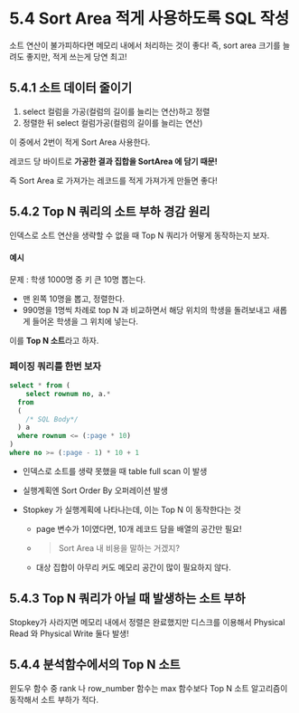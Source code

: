 # 5.4 Sort Area 적게 사용하도록 SQL 작성

소트 연산이 불가피하다면 메모리 내에서 처리하는 것이 좋다!
즉, sort area 크기를 늘려도 좋지만, 적게 쓰는게 당연 최고!



## 5.4.1 소트 데이터 줄이기

1. select 컬럼을 가공(컬럼의 길이를 늘리는 연산)하고 정렬
2. 정렬한 뒤 select 컬럼가공(컬럼의 길이를 늘리는 연산)

이 중에서 2번이 적게 Sort Area 사용한다.

레코드 당 바이트로 **가공한 결과 집합을 SortArea 에 담기 때문!**

즉 Sort Area 로 가져가는 레코드를 적게 가져가게 만들면 좋다!



## 5.4.2 Top N 쿼리의 소트 부하 경감 원리

인덱스로 소트 연산을 생략할 수 없을 때 Top N 쿼리가 어떻게 동작하는지 보자.

#### 예시

문제 : 학생 1000명 중 키 큰 10명 뽑는다.

- 맨 왼쪽 10명을 뽑고, 정렬한다.
- 990명을 1명씩 차례로 top N 과 비교하면서 해당 위치의 학생을 돌려보내고 새롭게 들어온 학생을 그 위치에 넣는다.

이를 **Top N 소트**라고 하자.

### 페이징 쿼리를 한번 보자

```sql
select * from (
	select rownum no, a.* 
  from 
  (
  	/* SQL Body*/
  ) a
  where rownum <= (:page * 10)
)
where no >= (:page - 1) * 10 + 1
```

- 인덱스로 소트를 생략 못했을 때 table full scan 이 발생

- 실행계획엔 Sort Order By 오퍼레이션 발생

- Stopkey 가 실행계획에 나타나는데, 이는 Top N 이 동작한다는 것

  - page 변수가 1이였다면, 10개 레코드 담을 배열의 공간만 필요!

  - > Sort Area 내 비용을 말하는 거겠지?

  - 대상 집합이 아무리 커도 메모리 공간이 많이 필요하지 않다.

  

## 5.4.3 Top N 쿼리가 아닐 때 발생하는 소트 부하

Stopkey가 사라지면 메모리 내에서 정렬은 완료했지만 디스크를 이용해서 Physical Read 와 Physical Write 둘다 발생!



## 5.4.4 분석함수에서의 Top N 소트

윈도우 함수 중 rank 나 row_number 함수는 max 함수보다 Top N 소트 알고리즘이 동작해서 소트 부하가 적다.

